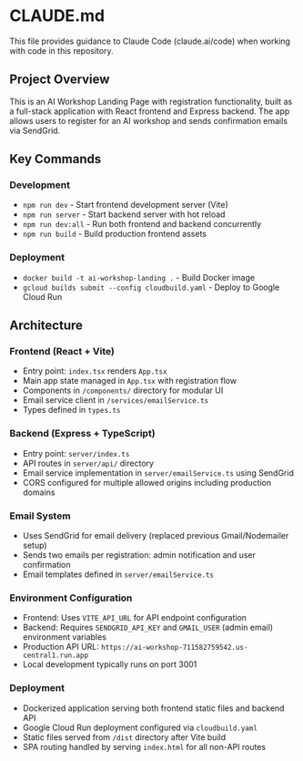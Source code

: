 # CLAUDE.md

This file provides guidance to Claude Code (claude.ai/code) when working with code in this repository.

## Project Overview

This is an AI Workshop Landing Page with registration functionality, built as a full-stack application with React frontend and Express backend. The app allows users to register for an AI workshop and sends confirmation emails via SendGrid.

## Key Commands

### Development
- `npm run dev` - Start frontend development server (Vite)
- `npm run server` - Start backend server with hot reload
- `npm run dev:all` - Run both frontend and backend concurrently
- `npm run build` - Build production frontend assets

### Deployment
- `docker build -t ai-workshop-landing .` - Build Docker image
- `gcloud builds submit --config cloudbuild.yaml` - Deploy to Google Cloud Run

## Architecture

### Frontend (React + Vite)
- Entry point: `index.tsx` renders `App.tsx`
- Main app state managed in `App.tsx` with registration flow
- Components in `/components/` directory for modular UI
- Email service client in `/services/emailService.ts`
- Types defined in `types.ts`

### Backend (Express + TypeScript)
- Entry point: `server/index.ts` 
- API routes in `server/api/` directory
- Email service implementation in `server/emailService.ts` using SendGrid
- CORS configured for multiple allowed origins including production domains

### Email System
- Uses SendGrid for email delivery (replaced previous Gmail/Nodemailer setup)
- Sends two emails per registration: admin notification and user confirmation
- Email templates defined in `server/emailService.ts`

### Environment Configuration
- Frontend: Uses `VITE_API_URL` for API endpoint configuration
- Backend: Requires `SENDGRID_API_KEY` and `GMAIL_USER` (admin email) environment variables
- Production API URL: `https://ai-workshop-711582759542.us-central1.run.app`
- Local development typically runs on port 3001

### Deployment
- Dockerized application serving both frontend static files and backend API
- Google Cloud Run deployment configured via `cloudbuild.yaml`
- Static files served from `/dist` directory after Vite build
- SPA routing handled by serving `index.html` for all non-API routes